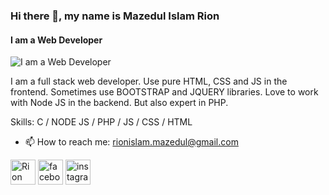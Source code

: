 ### Hi there 👋, my name is Mazedul Islam Rion
#### I am a Web Developer
![I am a Web Developer](https://rionislam.cu.ma/images/logo2.jpg)

I am a full stack web developer. Use pure HTML, CSS and JS in the frontend. Sometimes use BOOTSTRAP and JQUERY libraries. Love to work with Node JS in the backend. But also expert in PHP.

Skills: C / NODE JS / PHP / JS / CSS / HTML

- 📫 How to reach me: rionislam.mazedul@gmail.com 


[<img src='https://cdn.jsdelivr.net/npm/simple-icons@3.0.1/icons/linkedin.svg' alt='Rion Islam linkedin' height='40'>](https://www.linkedin.com/in/mazedul-islam-rion-29716819a/)
[<img src='https://cdn.jsdelivr.net/npm/simple-icons@3.0.1/icons/facebook.svg' alt='facebook' height='40'>](https://www.facebook.com/rionislam.m)
[<img src='https://cdn.jsdelivr.net/npm/simple-icons@3.0.1/icons/instagram.svg' alt='instagram' height='40'>](https://www.instagram.com/rionislam.m/)



